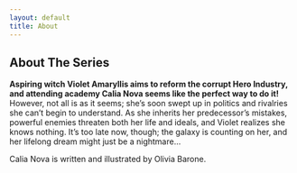 ```yaml
---
layout: default
title: About
---
```


## About The Series

**Aspiring witch Violet Amaryllis aims to reform the corrupt Hero Industry, and attending academy Calia Nova seems like the perfect way to do it!**
However, not all is as it seems; she’s soon swept up in politics and rivalries she can’t begin to understand. As she inherits her predecessor’s mistakes, powerful enemies threaten both her life and ideals, and Violet realizes she knows nothing. It’s too late now, though; the galaxy is counting on her, and her lifelong dream might just be a nightmare…

Calia Nova is written and illustrated by Olivia Barone.